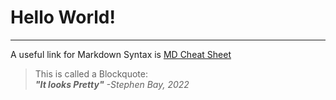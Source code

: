 # Hello World!

***

A useful link for Markdown Syntax is
[MD Cheat Sheet](https://www.markdownguide.org/cheat-sheet/)

> This is called a Blockquote:<br>
> ***"It looks Pretty"** 
> -Stephen Bay, 2022*
